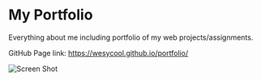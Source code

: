 # My Portfolio

Everything about me including portfolio of my web projects/assignments.

GitHub Page link: https://wesycool.github.io/portfolio/

![Screen Shot](./Assets/Screenshot/aboutme.png)